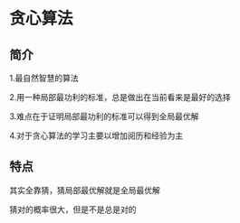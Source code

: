 # 贪心算法

## 简介

1.最自然智慧的算法

2.用一种局部最功利的标准，总是做出在当前看来是最好的选择

3.难点在于证明局部最功利的标准可以得到全局最优解

4.对于贪心算法的学习主要以增加阅历和经验为主

## 特点

其实全靠猜，猜局部最优解就是全局最优解

猜对的概率很大，但是不是总是对的
